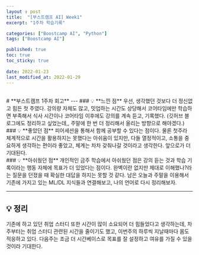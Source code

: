```yaml
---
layout : post
title:  "[부스트캠프 AI] Week1"
excerpt: "1주차 학습기록"

categories: ["Boostcamp AI", "Python"]
tags: ["Boostcamp AI"]

published: true
toc: true
toc_sticky: true
 
date: 2022-01-23
last_modified_at: 2022-01-29
---
```


<br>
# **부스트캠프 1주차 회고**
---
### 💡 **느낀 점**
우선, 생각했던 것보다 더 정신없고 힘든 첫 주였다. 
강의량 자체도 많고, 밋업하는 시간도 상당해서 코어타임에만 학습하면 부족해서 식사 시간이나 코어타임 이후에도 강의를 계속 듣고, 기록했다.  
 (깃허브 블로그에도 정리하고 싶었는데,, 주말에 한 번 더 정리해서 올리는 방향으로 해야겠다.)
<br>
### 💡 **좋았던 점**
 피어세션을 통해서 함께 공부할 수 있다는 점이다. 물론 첫주라 체계적으로 시간을 활용하지는 못했다는 아쉬움이 있지만, 다들 열정적이고, 소통을 중요하게 생각하는 편이라 좋았고, 체계는 차차 갖춰나갈 것이라고 생각한다. 앞으로가 더 기대된다.
<br>
### 💡 **아쉬웠던 점**
 개인적인 금주 학습에서 아쉬웠던 점은 강의 듣는 것과 학습 기록이라는 행동 자체에 목표가 더 있었다는 점이다. 완벽이란 없지만 제대로 이해했나?라는 질문을 던졌을 때 확실한 대답을 하지는 못할 것 같다. 남은 오늘과 주말을 이용해서 기존에 가지고 있는 ML/DL 지식들과 연결해보고, 나의 언어로 다시 정리해보자.   
<br>

---
## 💡 **정리**
기존에 하고 있던 취업 스터디 또한 시간이 많이 소요되어 더 힘들었다고 생각하는데, 차주부터는 취업 스터디 관련된 시간을 줄이기도 했고, 이번주의 하루씩 지날때마다 몸도 적응하고 있다. 다음주는 조금 더 시간베이스로 목표를 잘 설정하고 여유를 가질 수 있을 것이라 기대한다.
